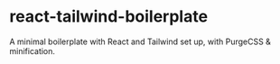 # react-tailwind-boilerplate

A minimal boilerplate with React and Tailwind set up, with PurgeCSS & minification.